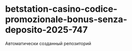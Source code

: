 # betstation-casino-codice-promozionale-bonus-senza-deposito-2025-747
Автоматически созданный репозиторий
